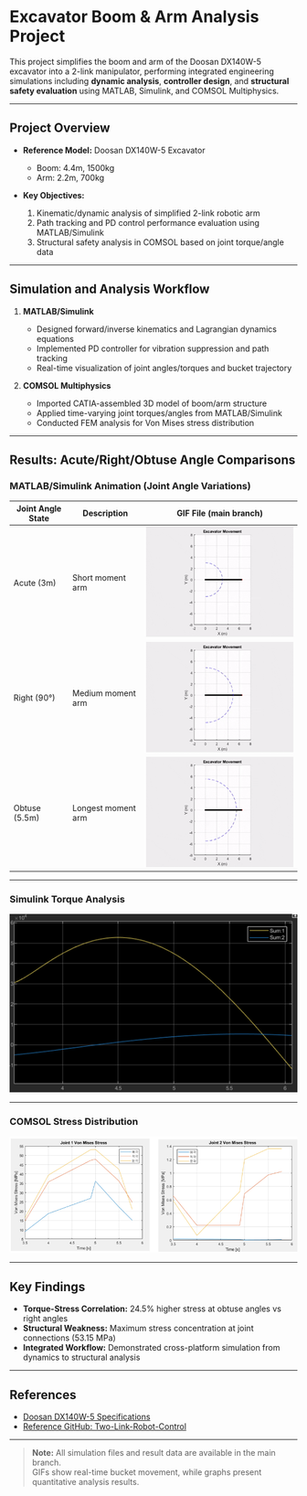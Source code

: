 # Excavator Boom & Arm Analysis Project

This project simplifies the boom and arm of the Doosan DX140W-5 excavator into a 2-link manipulator, performing integrated engineering simulations including **dynamic analysis**, **controller design**, and **structural safety evaluation** using MATLAB, Simulink, and COMSOL Multiphysics.

---

## Project Overview

- **Reference Model:** Doosan DX140W-5 Excavator  
  - Boom: 4.4m, 1500kg  
  - Arm: 2.2m, 700kg

- **Key Objectives:**  
  1. Kinematic/dynamic analysis of simplified 2-link robotic arm  
  2. Path tracking and PD control performance evaluation using MATLAB/Simulink  
  3. Structural safety analysis in COMSOL based on joint torque/angle data

---

## Simulation and Analysis Workflow

1. **MATLAB/Simulink**  
   - Designed forward/inverse kinematics and Lagrangian dynamics equations  
   - Implemented PD controller for vibration suppression and path tracking  
   - Real-time visualization of joint angles/torques and bucket trajectory  

2. **COMSOL Multiphysics**  
   - Imported CATIA-assembled 3D model of boom/arm structure  
   - Applied time-varying joint torques/angles from MATLAB/Simulink  
   - Conducted FEM analysis for Von Mises stress distribution  

---

## Results: Acute/Right/Obtuse Angle Comparisons

### MATLAB/Simulink Animation (Joint Angle Variations)
| Joint Angle State | Description          | GIF File (main branch)     |
|-------------------|----------------------|----------------------------|
| Acute (3m)        | Short moment arm     | ![Acute](3m.gif)           |
| Right (90°)       | Medium moment arm    | ![Right](90degrees.gif)    |
| Obtuse (5.5m)     | Longest moment arm   | ![Obtuse](5.5m.gif)        |

---

### Simulink Torque Analysis
![Torque Characteristics](Torque.png)

---

### COMSOL Stress Distribution
![Von Mises Stress](Von_Mises_Stress_Graphs.png)

---

## Key Findings

- **Torque-Stress Correlation:** 24.5% higher stress at obtuse angles vs right angles  
- **Structural Weakness:** Maximum stress concentration at joint connections (53.15 MPa)  
- **Integrated Workflow:** Demonstrated cross-platform simulation from dynamics to structural analysis  

---

## References

- [Doosan DX140W-5 Specifications](https://blog.naver.com/PostView.nhn?blogId=cetec16&logNo=221088986488)  
- [Reference GitHub: Two-Link-Robot-Control](https://github.com/AminPmi/Two-Link-Robot-Control)

---

> **Note:** All simulation files and result data are available in the main branch.  
> GIFs show real-time bucket movement, while graphs present quantitative analysis results.
